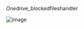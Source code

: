 Onedrive_blockedfileshandler

![image](https://github.com/user-attachments/assets/2dab2b2b-41ea-4845-b36d-d3087b652057)
